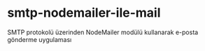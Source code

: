 # smtp-nodemailer-ile-mail
 SMTP protokolü üzerinden NodeMailer modülü kullanarak e-posta gönderme uygulaması
